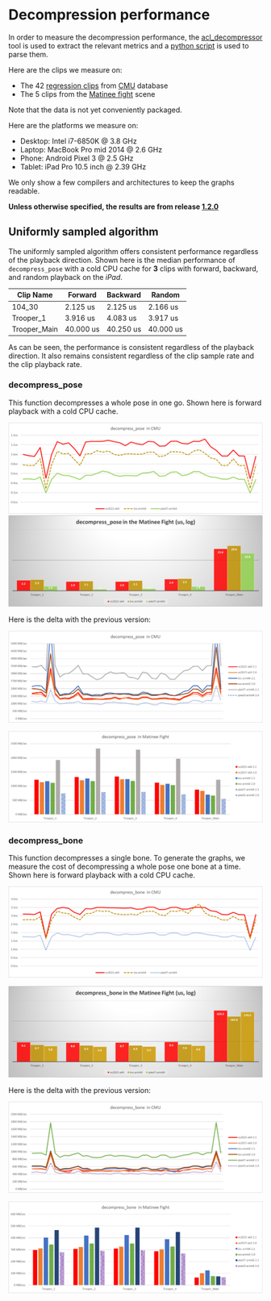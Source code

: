 # Decompression performance

In order to measure the decompression performance, the [acl_decompressor](../tools/acl_decompressor) tool is used to extract the relevant metrics and a [python script](../tools/graph_generation) is used to parse them.

Here are the clips we measure on:

*  The 42 [regression clips](../test_data) from [CMU](cmu_performance.md) database
*  The 5 clips from the [Matinee fight](fight_scene_performance.md) scene

Note that the data is not yet conveniently packaged.

Here are the platforms we measure on:

*  Desktop: Intel i7-6850K @ 3.8 GHz
*  Laptop: MacBook Pro mid 2014 @ 2.6 GHz
*  Phone: Android Pixel 3 @ 2.5 GHz
*  Tablet: iPad Pro 10.5 inch @ 2.39 GHz

We only show a few compilers and architectures to keep the graphs readable.

**Unless otherwise specified, the results are from release [1.2.0](https://github.com/nfrechette/acl/releases/tag/v1.2.0)**

## Uniformly sampled algorithm

The uniformly sampled algorithm offers consistent performance regardless of the playback direction. Shown here is the median performance of `decompress_pose` with a cold CPU cache for **3** clips with forward, backward, and random playback on the *iPad*.

| Clip Name    | Forward   | Backward  | Random    |
| ------------ | --------- | --------- | --------- |
| 104_30       | 2.125 us  | 2.125 us  | 2.166 us  |
| Trooper_1    | 3.916 us  | 4.083 us  | 3.917 us  |
| Trooper_Main | 40.000 us | 40.250 us | 40.000 us |

As can be seen, the performance is consistent regardless of the playback direction. It also remains consistent regardless of the clip sample rate and the clip playback rate.

### decompress_pose

This function decompresses a whole pose in one go. Shown here is forward playback with a cold CPU cache.

![Uniform decompress_pose CMU Performance](images/acl_decomp_uniform_pose_cmu.png)
![Uniform decompress_pose Matinee Performance](images/acl_decomp_uniform_pose_matinee.png)

Here is the delta with the previous version:

![Uniform decompress_pose CMU Speed Delta](images/acl_decomp_delta_uniform_pose_cmu_speed.png)

![Uniform decompress_pose Matinee Speed Delta](images/acl_decomp_delta_uniform_pose_matinee_speed.png)

### decompress_bone

This function decompresses a single bone. To generate the graphs, we measure the cost of decompressing a whole pose one bone at a time. Shown here is forward playback with a cold CPU cache.

![Uniform decompress_bone CMU Performance](images/acl_decomp_uniform_bone_cmu.png)

![Uniform decompress_bone Matinee Performance](images/acl_decomp_uniform_bone_matinee.png)

Here is the delta with the previous version:

![Uniform decompress_bone CMU Speed Delta](images/acl_decomp_delta_uniform_bone_cmu_speed.png)

![Uniform decompress_bone Matinee Speed Delta](images/acl_decomp_delta_uniform_bone_matinee_speed.png)
